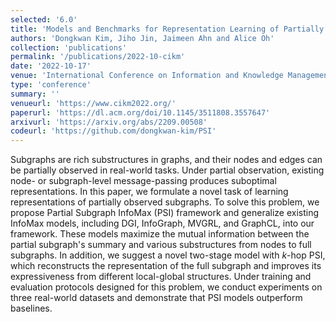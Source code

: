 ```yaml
---
selected: '6.0'
title: 'Models and Benchmarks for Representation Learning of Partially Observed Subgraphs'
authors: 'Dongkwan Kim, Jiho Jin, Jaimeen Ahn and Alice Oh'
collection: 'publications'
permalink: '/publications/2022-10-cikm'
date: '2022-10-17'
venue: 'International Conference on Information and Knowledge Management (CIKM, Short Papers Track)'
type: 'conference'
summary: ''
venueurl: 'https://www.cikm2022.org/'
paperurl: 'https://dl.acm.org/doi/10.1145/3511808.3557647'
arxivurl: 'https://arxiv.org/abs/2209.00508'
codeurl: 'https://github.com/dongkwan-kim/PSI'
---
```


Subgraphs are rich substructures in graphs, and their nodes and edges can be partially observed in real-world tasks. Under partial observation, existing node- or subgraph-level message-passing produces suboptimal representations. In this paper, we formulate a novel task of learning representations of partially observed subgraphs. To solve this problem, we propose Partial Subgraph InfoMax (PSI) framework and generalize existing InfoMax models, including DGI, InfoGraph, MVGRL, and GraphCL, into our framework. These models maximize the mutual information between the partial subgraph's summary and various substructures from nodes to full subgraphs. In addition, we suggest a novel two-stage model with $k$-hop PSI, which reconstructs the representation of the full subgraph and improves its expressiveness from different local-global structures. Under training and evaluation protocols designed for this problem, we conduct experiments on three real-world datasets and demonstrate that PSI models outperform baselines.